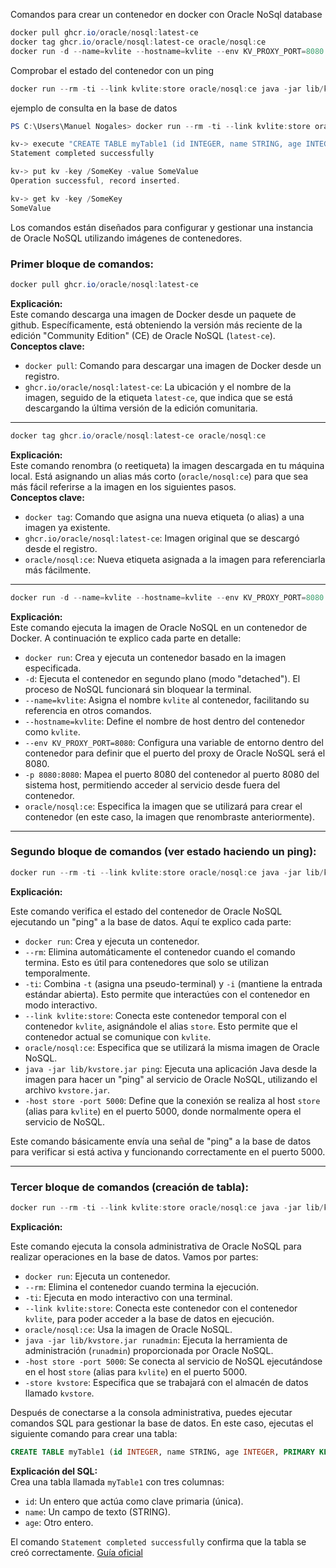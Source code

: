 Comandos para crear un contenedor en docker con Oracle NoSql database
```powershell
docker pull ghcr.io/oracle/nosql:latest-ce
docker tag ghcr.io/oracle/nosql:latest-ce oracle/nosql:ce
docker run -d --name=kvlite --hostname=kvlite --env KV_PROXY_PORT=8080 -p 8080:8080 oracle/nosql:ce

```
Comprobar el estado del contenedor con un ping 
```powershell
docker run --rm -ti --link kvlite:store oracle/nosql:ce java -jar lib/kvstore.jar ping -host store -port 5000
```
ejemplo de consulta en la base de datos
```powershell
PS C:\Users\Manuel Nogales> docker run --rm -ti --link kvlite:store oracle/nosql:ce java -jar lib/kvstore.jar runadmin -host store -port 5000 -store kvstore

kv-> execute "CREATE TABLE myTable1 (id INTEGER, name STRING, age INTEGER, PRIMARY KEY(id))"
Statement completed successfully

kv-> put kv -key /SomeKey -value SomeValue
Operation successful, record inserted.

kv-> get kv -key /SomeKey
SomeValue
```
Los comandos están diseñados para configurar y gestionar una instancia de Oracle NoSQL utilizando imágenes de contenedores.

### Primer bloque de comandos:
```powershell
docker pull ghcr.io/oracle/nosql:latest-ce
```
**Explicación:**  
Este comando descarga una imagen de Docker desde un paquete de github. Específicamente, está obteniendo la versión más reciente de la edición "Community Edition" (CE) de Oracle NoSQL (`latest-ce`).  
**Conceptos clave:**
- `docker pull`: Comando para descargar una imagen de Docker desde un registro.
- `ghcr.io/oracle/nosql:latest-ce`: La ubicación y el nombre de la imagen, seguido de la etiqueta `latest-ce`, que indica que se está descargando la última versión de la edición comunitaria.

---

```powershell
docker tag ghcr.io/oracle/nosql:latest-ce oracle/nosql:ce
```
**Explicación:**  
Este comando renombra (o reetiqueta) la imagen descargada en tu máquina local. Está asignando un alias más corto (`oracle/nosql:ce`) para que sea más fácil referirse a la imagen en los siguientes pasos.  
**Conceptos clave:**
- `docker tag`: Comando que asigna una nueva etiqueta (o alias) a una imagen ya existente.
- `ghcr.io/oracle/nosql:latest-ce`: Imagen original que se descargó desde el registro.
- `oracle/nosql:ce`: Nueva etiqueta asignada a la imagen para referenciarla más fácilmente.

---

```powershell
docker run -d --name=kvlite --hostname=kvlite --env KV_PROXY_PORT=8080 -p 8080:8080 oracle/nosql:ce
```
**Explicación:**  
Este comando ejecuta la imagen de Oracle NoSQL en un contenedor de Docker. A continuación te explico cada parte en detalle:

- `docker run`: Crea y ejecuta un contenedor basado en la imagen especificada.
- `-d`: Ejecuta el contenedor en segundo plano (modo "detached"). El proceso de NoSQL funcionará sin bloquear la terminal.
- `--name=kvlite`: Asigna el nombre `kvlite` al contenedor, facilitando su referencia en otros comandos.
- `--hostname=kvlite`: Define el nombre de host dentro del contenedor como `kvlite`.
- `--env KV_PROXY_PORT=8080`: Configura una variable de entorno dentro del contenedor para definir que el puerto del proxy de Oracle NoSQL será el 8080.
- `-p 8080:8080`: Mapea el puerto 8080 del contenedor al puerto 8080 del sistema host, permitiendo acceder al servicio desde fuera del contenedor.
- `oracle/nosql:ce`: Especifica la imagen que se utilizará para crear el contenedor (en este caso, la imagen que renombraste anteriormente).

---

### Segundo bloque de comandos (ver estado haciendo un ping):
```powershell
docker run --rm -ti --link kvlite:store oracle/nosql:ce java -jar lib/kvstore.jar ping -host store -port 5000
```
**Explicación:**

Este comando verifica el estado del contenedor de Oracle NoSQL ejecutando un "ping" a la base de datos. Aquí te explico cada parte:

- `docker run`: Crea y ejecuta un contenedor.
- `--rm`: Elimina automáticamente el contenedor cuando el comando termina. Esto es útil para contenedores que solo se utilizan temporalmente.
- `-ti`: Combina `-t` (asigna una pseudo-terminal) y `-i` (mantiene la entrada estándar abierta). Esto permite que interactúes con el contenedor en modo interactivo.
- `--link kvlite:store`: Conecta este contenedor temporal con el contenedor `kvlite`, asignándole el alias `store`. Esto permite que el contenedor actual se comunique con `kvlite`.
- `oracle/nosql:ce`: Especifica que se utilizará la misma imagen de Oracle NoSQL.
- `java -jar lib/kvstore.jar ping`: Ejecuta una aplicación Java desde la imagen para hacer un "ping" al servicio de Oracle NoSQL, utilizando el archivo `kvstore.jar`.
- `-host store -port 5000`: Define que la conexión se realiza al host `store` (alias para `kvlite`) en el puerto 5000, donde normalmente opera el servicio de NoSQL.

Este comando básicamente envía una señal de "ping" a la base de datos para verificar si está activa y funcionando correctamente en el puerto 5000.

---

### Tercer bloque de comandos (creación de tabla):
```powershell
docker run --rm -ti --link kvlite:store oracle/nosql:ce java -jar lib/kvstore.jar runadmin -host store -port 5000 -store kvstore
```
**Explicación:**

Este comando ejecuta la consola administrativa de Oracle NoSQL para realizar operaciones en la base de datos. Vamos por partes:

- `docker run`: Ejecuta un contenedor.
- `--rm`: Elimina el contenedor cuando termina la ejecución.
- `-ti`: Ejecuta en modo interactivo con una terminal.
- `--link kvlite:store`: Conecta este contenedor con el contenedor `kvlite`, para poder acceder a la base de datos en ejecución.
- `oracle/nosql:ce`: Usa la imagen de Oracle NoSQL.
- `java -jar lib/kvstore.jar runadmin`: Ejecuta la herramienta de administración (`runadmin`) proporcionada por Oracle NoSQL.
- `-host store -port 5000`: Se conecta al servicio de NoSQL ejecutándose en el host `store` (alias para `kvlite`) en el puerto 5000.
- `-store kvstore`: Especifica que se trabajará con el almacén de datos llamado `kvstore`.

Después de conectarse a la consola administrativa, puedes ejecutar comandos SQL para gestionar la base de datos. En este caso, ejecutas el siguiente comando para crear una tabla:
```sql
CREATE TABLE myTable1 (id INTEGER, name STRING, age INTEGER, PRIMARY KEY(id))
```
**Explicación del SQL:**  
Crea una tabla llamada `myTable1` con tres columnas:
- `id`: Un entero que actúa como clave primaria (única).
- `name`: Un campo de texto (STRING).
- `age`: Otro entero.

El comando `Statement completed successfully` confirma que la tabla se creó correctamente.
[Guía oficial](https://github.com/oracle/docker-images/tree/main/NoSQL)